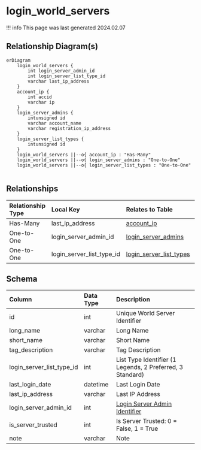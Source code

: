 # login_world_servers

!!! info
	This page was last generated 2024.02.07

## Relationship Diagram(s)

```mermaid
erDiagram
    login_world_servers {
        int login_server_admin_id
        int login_server_list_type_id
        varchar last_ip_address
    }
    account_ip {
        int accid
        varchar ip
    }
    login_server_admins {
        intunsigned id
        varchar account_name
        varchar registration_ip_address
    }
    login_server_list_types {
        intunsigned id
    }
    login_world_servers ||--o{ account_ip : "Has-Many"
    login_world_servers ||--o{ login_server_admins : "One-to-One"
    login_world_servers ||--o{ login_server_list_types : "One-to-One"


```


## Relationships

| Relationship Type | Local Key | Relates to Table | Foreign Key |
| :--- | :--- | :--- | :--- |
| Has-Many | last_ip_address | [account_ip](../../schema/account/account_ip.md) | ip |
| One-to-One | login_server_admin_id | [login_server_admins](../../schema/loginserver/login_server_admins.md) | id |
| One-to-One | login_server_list_type_id | [login_server_list_types](../../schema/loginserver/login_server_list_types.md) | id |


## Schema

| Column | Data Type | Description |
| :--- | :--- | :--- |
| id | int | Unique World Server Identifier |
| long_name | varchar | Long Name |
| short_name | varchar | Short Name |
| tag_description | varchar | Tag Description |
| login_server_list_type_id | int | List Type Identifier (1 Legends, 2 Preferred, 3 Standard) |
| last_login_date | datetime | Last Login Date |
| last_ip_address | varchar | Last IP Address |
| login_server_admin_id | int | [Login Server Admin Identifier](login_server_admins.md) |
| is_server_trusted | int | Is Server Trusted: 0 = False, 1 = True |
| note | varchar | Note |

